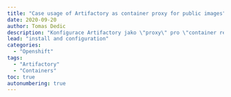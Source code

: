 ```yaml
---
title: "Case usage of Artifactory as container proxy for public images"
date: 2020-09-20
author: Tomas Dedic
description: "Konfigurace Artifactory jako \"proxy\" pro \"container registries\" ve veřejné síti "
lead: "install and configuration"
categories:
  - "Openshift"
tags:
  - "Artifactory"
  - "Containers"
toc: true
autonumbering: true
---
```

